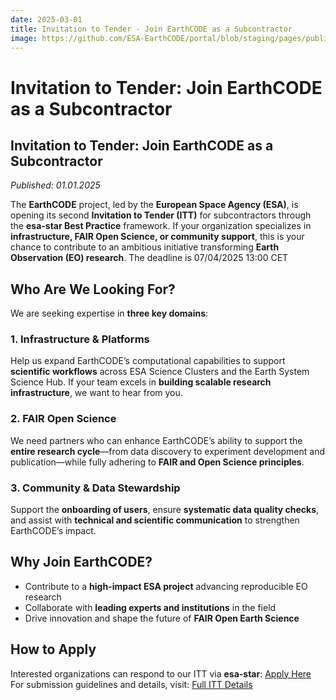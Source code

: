 ```yaml
---
date: 2025-03-01
title: Invitation to Tender - Join EarthCODE as a Subcontractor
image: https://github.com/ESA-EarthCODE/portal/blob/staging/pages/public/img/EarthCODE_Herobanner_1920x1080.jpg
---
```


# Invitation to Tender: Join EarthCODE as a Subcontractor <!--{ as="img" mode="hero" src="https://earthcode.esa.int/img/EarthCODE_Herobanner_1920x1080.jpg" }-->

## Invitation to Tender: Join EarthCODE as a Subcontractor
*Published: 01.01.2025*

The **EarthCODE** project, led by the **European Space Agency (ESA)**, is opening its second **Invitation to Tender (ITT)** for subcontractors through the **esa-star Best Practice** framework. If your organization specializes in **infrastructure, FAIR Open Science, or community support**, this is your chance to contribute to an ambitious initiative transforming **Earth Observation (EO) research**. The deadline is 07/04/2025 13:00 CET

## Who Are We Looking For?
We are seeking expertise in **three key domains**:

### 1. Infrastructure & Platforms
Help us expand EarthCODE’s computational capabilities to support **scientific workflows** across ESA Science Clusters and the Earth System Science Hub. If your team excels in **building scalable research infrastructure**, we want to hear from you.

### 2. FAIR Open Science
We need partners who can enhance EarthCODE’s ability to support the **entire research cycle**—from data discovery to experiment development and publication—while fully adhering to **FAIR and Open Science principles**.

### 3. Community & Data Stewardship
Support the **onboarding of users**, ensure **systematic data quality checks**, and assist with **technical and scientific communication** to strengthen EarthCODE’s impact.

## Why Join EarthCODE?
- Contribute to a **high-impact ESA project** advancing reproducible EO research
- Collaborate with **leading experts and institutions** in the field
- Drive innovation and shape the future of **FAIR Open Earth Science**

## How to Apply
Interested organizations can respond to our ITT via **esa-star**: [Apply Here](https://esastar-publication.sso.esa.int/)
For submission guidelines and details, visit: [Full ITT Details](https://esastar-publication-ext.sso.esa.int/nonEsaTenderActions/details/13691)
